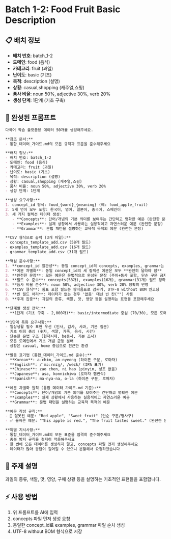 # Batch 1-2: Food Fruit Basic Description

## 📋 배치 정보
- **배치 번호**: batch_1-2
- **도메인**: food (음식)
- **카테고리**: fruit (과일)
- **난이도**: basic (기초)
- **목적**: description (설명)
- **상황**: casual,shopping (캐주얼,쇼핑)
- **품사 비율**: noun 50%, adjective 30%, verb 20%
- **생성 단계**: 1단계 (기초 구축)

## 🎯 완성된 프롬프트

```markdown
다국어 학습 플랫폼용 데이터 50개를 생성해주세요.

**참조 문서:**
- 통합_데이터_가이드.md의 모든 규칙과 표준을 준수해주세요

**배치 정보:**
- 배치 번호: batch_1-2
- 도메인: food (음식)
- 카테고리: fruit (과일)
- 난이도: basic (기초)
- 목적: description (설명)
- 상황: casual,shopping (캐주얼,쇼핑)
- 품사 비율: noun 50%, adjective 30%, verb 20%
- 생성 단계: 1단계

**생성 요구사항:**
1. concept_id 형식: food_{word}_{meaning} (예: food_apple_fruit)
2. 5개 언어 모두 포함: 한국어, 영어, 일본어, 중국어, 스페인어
3. 세 가지 컬렉션 데이터 생성:
   - **Concepts**: 단어/개념의 기본 의미를 보여주는 간단하고 명확한 예문 (완전한 문장)
   - **Examples**: 실제 상황에서 사용하는 실용적이고 자연스러운 예문 (완전한 문장)
   - **Grammar**: 문법 패턴을 설명하는 교육적 목적의 예문 (완전한 문장)

**CSV 형식으로 출력 (3개 파일):**
- concepts_template_add.csv (58개 필드)
- examples_template_add.csv (16개 필드)
- grammar_template_add.csv (31개 필드)

**핵심 준수사항:**
1. **concept_id 일관성**: 동일 concept_id의 concepts, examples, grammar는 반드시 **같은 단어** 사용
2. **예문 차별화**: 동일 concept_id의 세 컬렉션 예문은 모두 **완전히 달라야 함**
3. **완전한 문장**: 모든 예문은 문법적으로 완성된 문장 (주어+동사 포함, 단순 구문 금지)
4. **필드 수 준수**: concepts(58개), examples(16개), grammar(31개) 필드 정확히 맞춤
5. **품사 비율 준수**: noun 50%, adjective 30%, verb 20% 정확히 반영
6. **CSV 형식**: 쉼표 포함 필드는 쌍따옴표로 감싸기, UTF-8 without BOM 인코딩
7. **빈 필드 처리**: 데이터가 없는 경우 '없음' 대신 빈 칸("") 사용
8. **주제 집중**: 과일의 종류, 색깔, 맛, 영양 등을 설명하는 표현을 포함해주세요

**단계별 생성 전략:**
- **1단계 (기초 구축 - 2,000개)**: basic/intermediate 중심 (70/30), 모든 도메인 균등 분배, 일상 필수 표현 우선

**1단계 특화 요구사항:**
- 일상생활 필수 표현 우선 (인사, 감사, 사과, 기본 질문)
- 기초 어휘 중심 (숫자, 색깔, 가족, 음식, 시간)
- 단순한 문법 구조 (현재시제, be동사, 기본 조사)
- 모든 도메인에서 기초 개념 균등 분배
- 상황은 casual, home 중심으로 친근한 환경

**발음 표기법 (통합_데이터_가이드.md 준수):**
- **Korean**: a-chim, an-nyeong (하이픈 구분, 로마자)
- **English**: /ˈmɔːrnɪŋ/, /weɪk/ (IPA 표기)
- **Chinese**: zao chen, ni hao (pinyin, 성조 없음)
- **Japanese**: asa, konnichiwa (로마자 헵번식)
- **Spanish**: ma-nya-na, o-la (하이픈 구분, 로마자)

**예문 차별화 원칙 (통합_데이터_가이드.md 기준):**
- **Concepts**: 단어/개념의 기본 의미를 보여주는 간단하고 명확한 예문
- **Examples**: 실제 상황에서 사용하는 실용적이고 자연스러운 예문
- **Grammar**: 문법 패턴을 설명하는 교육적 목적의 예문

**예문 작성 규칙:**
- 🚫 잘못된 예문: "Red apple", "Sweet fruit" (단순 구문/명사구)
- ✅ 올바른 예문: "This apple is red.", "The fruit tastes sweet." (완전한 문장)

**특별 지시사항:**
- 통합_데이터_가이드.md의 모든 표준을 엄격히 준수해주세요
- 중복 방지 규칙을 철저히 적용해주세요
- 한 번에 모든 데이터를 생성하지 말고, concepts 파일 먼저 생성해주세요
- 데이터가 많아 응답이 길어질 수 있으니 분할해서 요청하겠습니다
```

## 📝 주제 설명
과일의 종류, 색깔, 맛, 영양, 구매 상황 등을 설명하는 기초적인 표현들을 포함합니다.

## ⚡ 사용 방법
1. 위 프롬프트를 AI에 입력
2. concepts 파일 먼저 생성 요청
3. 동일한 concept_id로 examples, grammar 파일 순차 생성
4. UTF-8 without BOM 형식으로 저장